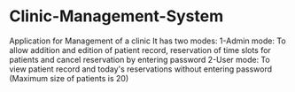 # Clinic-Management-System
Application for Management of a clinic
It has two modes:
1-Admin mode: To allow addition and edition of patient record, reservation of time slots for patients and cancel reservation by entering password 
2-User mode: To view patient record and today's reservations without entering password (Maximum size of patients is 20)

